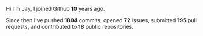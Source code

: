 Hi I'm Jay, I joined Github **10** years ago.

Since then I've pushed **1804** commits, opened **72** issues, submitted **195** pull requests, and contributed to **18** public repositories.
